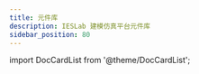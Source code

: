 ```yaml
---
title: 元件库
description: IESLab 建模仿真平台元件库
sidebar_position: 80
---
```




import DocCardList from '@theme/DocCardList';

<DocCardList />